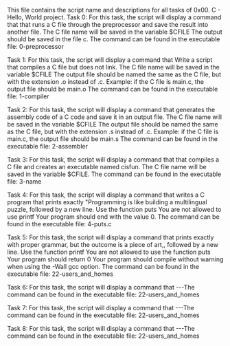 This file contains the script name and descriptions for all tasks of 0x00. C - Hello, World project.
Task 0: For this task, the script will display a command  that that runs a C file through the preprocessor and save the result into another file.
The C file name will be saved in the variable $CFILE
The output should be saved in the file c.
The command can be found in the executable file: 0-preprocessor

Task 1: For this task, the script will display a command  that Write a script that compiles a C file but does not link.
The C file name will be saved in the variable $CFILE
The output file should be named the same as the C file, but with the extension .o instead of .c.
Example: if the C file is main.c, the output file should be main.o
The command can be found in the executable file: 1-compiler

Task 2: For this task, the script will display a command that generates the assembly code of a C code and save it in an output file.
The C file name will be saved in the variable $CFILE
The output file should be named the same as the C file, but with the extension .s instead of .c.
Example: if the C file is main.c, the output file should be main.s
The command can be found in the executable file: 2-assembler

Task 3: For this task, the script will display a command  that that compiles a C file and creates an executable named cisfun.
The C file name will be saved in the variable $CFILE.
The command can be found in the executable file: 3-name

Task 4: For this task, the script will display a command that writes a C program that prints exactly "Programming is like building a multilingual puzzle, followed by a new line.
Use the function puts
You are not allowed to use printf
Your program should end with the value 0.
The command can be found in the executable file: 4-puts.c

Task 5: For this task, the script will display a command  that prints exactly with proper grammar, but the outcome is a piece of art,, followed by a new line.
Use the function printf
You are not allowed to use the function puts
Your program should return 0
Your program should compile without warning when using the -Wall gcc option.
The command can be found in the executable file: 22-users_and_homes

Task 6: For this task, the script will display a command  that ---The command can be found in the executable file: 22-users_and_homes


Task 7: For this task, the script will display a command  that ---The command can be found in the executable file: 22-users_and_homes


Task 8: For this task, the script will display a command  that ---The command can be found in the executable file: 22-users_and_homes
